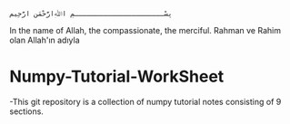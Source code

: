                                                                                                                             
                                                                                                                            بِسْــــــــــــــــــــــمِ اﷲِارَّحْمَنِ ارَّحِيم    
In the name of Allah, the compassionate, the merciful.
Rahman ve Rahim olan Allah'ın adıyla

# Numpy-Tutorial-WorkSheet
-This git repository is a collection of numpy tutorial notes consisting of 9 sections.

